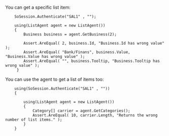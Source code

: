 <properties date="2016-06-24"
/>

You can get a specific list item:

```
    SoSession.Authenticate("SAL1" , "");

    using(ListAgent agent = new ListAgent())
    {
        Business business = agent.GetBusiness(2);
                
        Assert.AreEqual( 2, business.Id, "Business.Id has wrong value" );
        Assert.AreEqual( "Bank/Finans", business.Value, "Business.Value has wrong value" );
        Assert.AreEqual( "", business.Tooltip, "Business.Tooltip has wrong value" );
     }
```

You can use the agent to get a list of items too:

```
    using(SoSession.Authenticate("SAL1" , ""))
    {

        using(ListAgent agent = new ListAgent())
        {
            Category[] carrier = agent.GetCategories();
            Assert.AreEqual( 10, carrier.Length, "Returns the wrong number of list items." );
        }
    }
```

